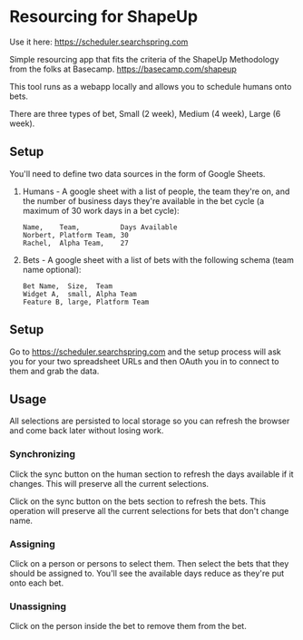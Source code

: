 # Resourcing for ShapeUp

Use it here: https://scheduler.searchspring.com

Simple resourcing app that fits the criteria of the ShapeUp Methodology from the folks at Basecamp.  https://basecamp.com/shapeup

This tool runs as a webapp locally and allows you to schedule humans onto bets.  

There are three types of bet, Small (2 week), Medium (4 week), Large (6 week).  

## Setup

You'll need to define two data sources in the form of Google Sheets.
1. Humans - A google sheet with a list of people, the team they're on, and the number of business days they're available in the bet cycle (a maximum of 30 work days in a bet cycle): 
    ```
    Name,    Team,          Days Available
    Norbert, Platform Team, 30
    Rachel,  Alpha Team,    27 
    ```
2. Bets - A google sheet with a list of bets with the following schema (team name optional): 
    ```
    Bet Name,  Size,  Team
    Widget A,  small, Alpha Team
    Feature B, large, Platform Team
    ```

## Setup
Go to https://scheduler.searchspring.com and the setup process will ask you for your two spreadsheet URLs and then OAuth you in to connect to them and grab the data.

## Usage

All selections are persisted to local storage so you can refresh the browser and come back later without losing work.

### Synchronizing
Click the sync button on the human section to refresh the days available if it changes.  This will preserve all the current selections.

Click on the sync button on the bets section to refresh the bets.  This operation will preserve all the current selections for bets that don't change name.

### Assigning 
Click on a person or persons to select them.  Then select the bets that they should be assigned to.  You'll see the available days reduce as they're put onto each bet.  

### Unassigning
Click on the person inside the bet to remove them from the bet.
